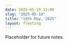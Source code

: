 ```yaml
---
date: 2025-05-19 12:00
slug: "2025-05-19"
title: "19th May, 2025"
layout: fleeting
---
```


Placeholder for future notes.
